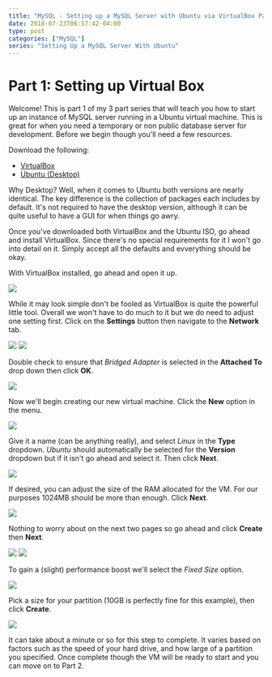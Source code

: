 ```yaml
---
title: "MySQL - Setting up a MySQL Server with Ubuntu via VirtualBox Part 1"
date: 2018-07-23T06:57:42-04:00
type: post
categories: ["MySQL"]
series: "Setting Up a MySQL Server With Ubuntu"
---
```


# Part 1: Setting up Virtual Box

Welcome! This is part 1 of my 3 part series that will teach you how to start up an instance of MySQL
server running in a Ubuntu virtual machine. This is great for when you need a temporary or non public
database server for development. Before we begin though you'll need a few resources.

Download the following:

- [VirtualBox](https://www.virtualbox.org/wiki/Downloads)
- [Ubuntu (Desktop)](https://www.ubuntu.com/download/desktop)

Why Desktop? Well, when it comes to Ubuntu both versions are nearly identical. The key difference is the collection
of packages each includes by default. It's not required to have the desktop version, although it can be quite useful
to have a GUI for when things go awry.

Once you've downloaded both VirtualBox and the Ubuntu ISO, go ahead and install VirtualBox. Since there's no special
requirements for it I won't go into detail on it. Simply accept all the defaults and evverything should be okay.

With VirtualBox installed, go ahead and open it up.

![](images/1.png)

While it may look simple don't be fooled as VirtualBox is quite the powerful little tool. Overall we won't have to do
much to it but we do need to adjust one setting first. Click on the **Settings** button then navigate to the **Network** tab.

![](images/2.png)
![](images/3.png)

Double check to ensure that _Bridged Adapter_ is selected in the **Attached To** drop down then click **OK**.

![](images/4.png)

Now we'll begin creating our new virtual machine. Click the **New** option in the menu.

![](images/5.png)

Give it a name (can be anything really), and select _Linux_ in the **Type** dropdown. _Ubuntu_ should
automatically be selected for the **Version** dropdown but if it isn't go ahead and select it. Then click **Next**.

![](images/6.png)

If desired, you can adjust the size of the RAM allocated for the VM. For our purposes 1024MB should be
more than enough. Click **Next**.

![](images/7.png)

Nothing to worry about on the next two pages so go ahead and click **Create** then **Next**.

![](images/8.png)
![](images/9.png)

To gain a (slight) performance boost we'll select the _Fixed Size_ option.

![](images/10.png)

Pick a size for your partition (10GB is perfectly fine for this example), then click **Create**.

![](images/11.png)

It can take about a minute or so for this step to complete. It varies based on factors such as the speed of
your hard drive, and how large of a partition you specified. Once complete though the VM will be ready to
start and you can move on to Part 2.
